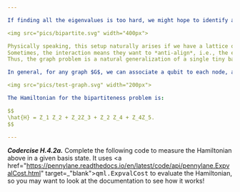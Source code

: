 ```yaml
---

If finding all the eigenvalues is too hard, we might hope to identify a *single* eigenvalue, such as the lowest energy level $E_\Omega$ and the corresponding **ground state** $\vert \Omega\rangle$. To see how this can be useful for solving computational problems, suppose we want to determine if a graph $G$ is **bipartite**, i.e., whether its nodes can be coloured red and blue so that edges always connect distinct colours. We give an example of a bipartite and a non-bipartite graph below:

<img src="pics/bipartite.svg" width="400px">

Physically speaking, this setup naturally arises if we have a lattice of electrons which interact only with each other and not with a background magnetic field.
Sometimes, the interaction means they want to *anti-align*, i.e., the energy will be lowered when adjacent electrons have spins in opposite directions.
Thus, the graph problem is a natural generalization of a single tiny bar magnet!

In general, for any graph $G$, we can associate a qubit to each node, a colour to a qubit state, an interaction to each edge, and put together a Hamiltonian whose ground state tells us if the graph is bipartite. For instance, let's use the graph on the left with qubit labels as follows:

<img src="pics/test-graph.svg" width="200px">

The Hamiltonian for the bipartiteness problem is:

$$
\hat{H} = Z_1 Z_2 + Z_2Z_3 + Z_2 Z_4 + Z_4Z_5.
$$

---
```


***Codercise H.4.2a.*** Complete the following code to measure the Hamiltonian above in a given basis state. It uses <a
 href="https://pennylane.readthedocs.io/en/latest/code/api/pennylane.ExpvalCost.html"
 target=_"blank"><tt>qml.ExpvalCost</tt></a> to evaluate the Hamiltonian, so you may want to look at the documentation to see how it works!
